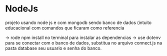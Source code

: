 # NodeJs
projeto usando node js e com mongodb sendo banco de dados (intuito educacional com comandos que ficaram como referencia

-> rode npm install no terminal para instalar as dependencias
-> use dotenv para se conectar com o banco de dados, substitua no arquivo connect.js na pasta database seu usuario e senha do banco.
